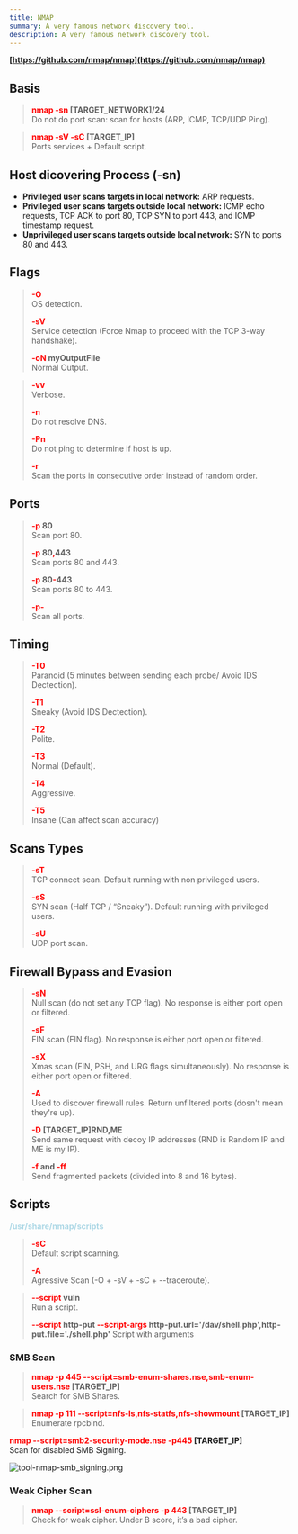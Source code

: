 ```yaml
---
title: NMAP
summary: A very famous network discovery tool.
description: A very famous network discovery tool.
---
```


**[https://github.com/nmap/nmap](https://github.com/nmap/nmap)**

## Basis


 > 
 > **<font color=red>nmap -sn</font> \[TARGET_NETWORK\]/24</br>**
 > Do not do port scan: scan for hosts (ARP, ICMP, TCP/UDP Ping). 

 > 
 > **<font color=red>nmap -sV -sC</font>  \[TARGET_IP\]</br>**
 > Ports services + Default script.

## Host dicovering Process (-sn)

* **Privileged user scans targets in local network:**  ARP requests.
* **Privileged user scans targets outside local network:** ICMP echo requests, TCP ACK to port 80, TCP SYN to port 443, and ICMP timestamp request.
* **Unprivileged user scans targets outside local network:** SYN to ports 80 and 443.

## Flags


 > 
 > **<font color=red>-O</font></br>**
 > OS detection.
 > 
 > **<font color=red>-sV</font></br>**
 > Service detection (Force Nmap to proceed with the TCP 3-way handshake).
 > 
 > **<font color=red>-oN</font> myOutputFile</br>**
 > Normal Output.

 > 
 > **<font color=red>-vv</font></br>**
 > Verbose.
 > 
 > **<font color=red>-n</font></br>**
 > Do not resolve DNS.
 > 
 > **<font color=red>-Pn</font></br>**
 > Do not ping to determine if host is up.
 > 
 > **<font color=red>-r</font></br>**
 > Scan the ports in consecutive order instead of random order.

## Ports


 > 
 > **<font color=red>-p </font>80</br>**
 > Scan port 80.
 > 
 > **<font color=red>-p</font> 80<font color=red>,</font>443</br>**
 > Scan ports 80 and 443.
 > 
 > **<font color=red>-p</font> 80<font color=red>-</font>443</br>**
 > Scan ports 80 to 443. 
 > 
 > **<font color=red>-p-</font></br>**
 > Scan all ports.

## Timing


 > 
 > **<font color=red>-T0</font></br>**
 > Paranoid (5 minutes between sending each probe/ Avoid IDS Dectection).
 > 
 > **<font color=red>-T1</font></br>**
 > Sneaky (Avoid IDS Dectection).
 > 
 > **<font color=red>-T2</font></br>**
 > Polite.
 > 
 > **<font color=red>-T3</font></br>**
 > Normal (Default).
 > 
 > **<font color=red>-T4</font></br>**
 > Aggressive.
 > 
 > **<font color=red>-T5</font></br>**
 > Insane (Can affect scan accuracy)

## Scans Types


 > 
 > **<font color=red>-sT</font></br>**
 > TCP connect scan. Default running with non privileged users.
 > 
 > **<font color=red>-sS</font></br>**
 > SYN scan (Half TCP / “Sneaky”). Default running with privileged users.
 > 
 > **<font color=red>-sU</font></br>**
 > UDP port scan.

## Firewall Bypass and Evasion


 > 
 > **<font color=red>-sN</font></br>**
 > Null scan (do not set any TCP flag). No response is either port open or filtered.
 > 
 > **<font color=red>-sF</font></br>**
 > FIN scan (FIN flag). No response is either port open or filtered.
 > 
 > **<font color=red>-sX</font></br>**
 > Xmas scan (FIN, PSH, and URG flags simultaneously). No response is either port open or filtered.
 > 
 > **<font color=red>-A</font></br>**
 > Used to discover firewall rules. Return unfiltered ports (dosn't mean they're up).
 > 
 > **<font color=red>-D</font> \[TARGET_IP\]RND,ME</br>**
 > Send same request with decoy IP addresses (RND is Random IP and ME is my IP).
 > 
 > **<font color=red>-f </font>and <font color=red>-ff</font></br>**
 > Send fragmented packets (divided into 8 and 16 bytes).

## Scripts

**<font color='lightblue'>/usr/share/nmap/scripts</font>**

 > 
 > **<font color=red>-sC</font></br>**
 > Default script scanning.
 > 
 > **<font color=red>-A</font></br>**
 > Agressive Scan (-O + -sV + -sC + --traceroute).

 > 
 > **<font color='red'>--script</font> vuln</br>**
 > Run a script.	
 > 
 > **<font color='red'>--script</font> http-put <font color='red'>--script-args</font> http-put.url='/dav/shell.php',http-put.file='./shell.php'**
 > Script with arguments

### SMB Scan


 > 
 > **<font color=red>nmap -p 445 --script=smb-enum-shares.nse,smb-enum-users.nse</font> \[TARGET_IP\]</br>**
 > Search for SMB Shares.

 > 
 > **<font color=red>nmap -p 111 --script=nfs-ls,nfs-statfs,nfs-showmount</font> \[TARGET_IP\]</br>**
 > Enumerate rpcbind.


**<font color=red>nmap --script=smb2-security-mode.nse -p445</font> \[TARGET_IP\]**</br>
Scan for disabled SMB Signing.

![tool-nmap-smb_signing.png](../attachments/tool-nmap-smb_signing.png)

### Weak Cipher Scan


 > 
 > **<font color=red>nmap --script=ssl-enum-ciphers -p 443</font> \[TARGET_IP\]**</br>
 > Check for weak cipher. Under B score, it’s a bad cipher.
